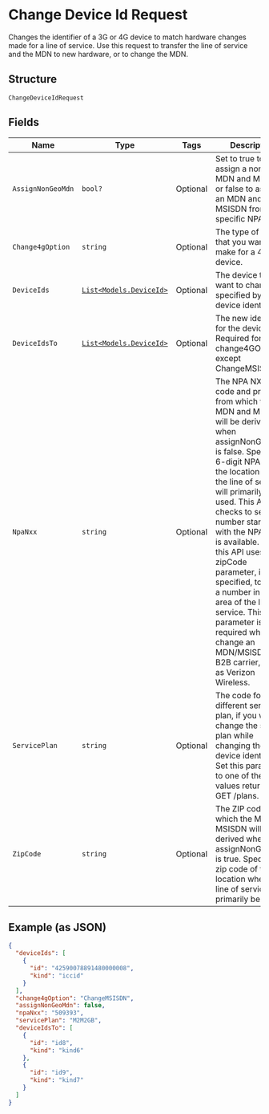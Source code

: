 
# Change Device Id Request

Changes the identifier of a 3G or 4G device to match hardware changes made for a line of service. Use this request to transfer the line of service and the MDN to new hardware, or to change the MDN.

## Structure

`ChangeDeviceIdRequest`

## Fields

| Name | Type | Tags | Description |
|  --- | --- | --- | --- |
| `AssignNonGeoMdn` | `bool?` | Optional | Set to true to assign a non-Geo MDN and MSISDN, or false to assign an MDN and MSISDN from a specific NPA-NXX. |
| `Change4gOption` | `string` | Optional | The type of change that you want to make for a 4G device. |
| `DeviceIds` | [`List<Models.DeviceId>`](../../doc/models/device-id.md) | Optional | The device that you want to change, specified by a device identifier. |
| `DeviceIdsTo` | [`List<Models.DeviceId>`](../../doc/models/device-id.md) | Optional | The new identifier for the device. Required for all change4GOptions except ChangeMSISDN. |
| `NpaNxx` | `string` | Optional | The NPA NXX (area code and prefix) from which the MDN and MSISDN will be derived when assignNonGeoMDN is false. Specify the 6-digit NPA NXX of the location where the line of service will primarily be used. This API checks to see if a number starting with the NPA NXX is available. If not, this API uses the zipCode parameter, if specified, to assign a number in the area of the line of service. This parameter is required when you change an MDN/MSISDN for a B2B carrier, such as Verizon Wireless. |
| `ServicePlan` | `string` | Optional | The code for a different service plan, if you want to change the service plan while changing the device identifier. Set this parameter to one of the Code values returned by GET /plans. |
| `ZipCode` | `string` | Optional | The ZIP code from which the MDN and MSISDN will be derived when assignNonGeoMDN is true. Specify the zip code of the location where the line of service will primarily be used. |

## Example (as JSON)

```json
{
  "deviceIds": [
    {
      "id": "42590078891480000008",
      "kind": "iccid"
    }
  ],
  "change4gOption": "ChangeMSISDN",
  "assignNonGeoMdn": false,
  "npaNxx": "509393",
  "servicePlan": "M2M2GB",
  "deviceIdsTo": [
    {
      "id": "id8",
      "kind": "kind6"
    },
    {
      "id": "id9",
      "kind": "kind7"
    }
  ]
}
```

